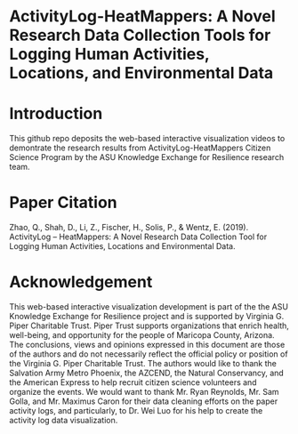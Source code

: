 # ActivityLog-HeatMappers: A Novel Research Data Collection Tools for Logging Human Activities, Locations, and Environmental Data

# Introduction
This github repo deposits the web-based interactive visualization videos to demontrate the research results from ActivityLog-HeatMappers Citizen Science Program by the ASU Knowledge Exchange for Resilience research team. 

# Paper Citation
Zhao, Q., Shah, D., Li, Z., Fischer, H., Solis, P., & Wentz, E. (2019). ActivityLog – HeatMappers: A Novel Research Data Collection Tool for Logging Human Activities, Locations and Environmental Data. 

# Acknowledgement
This web-based interactive visualization development is part of the the ASU Knowledge Exchange for Resilience project and is supported by Virginia G. Piper Charitable Trust. Piper Trust supports organizations that enrich health, well-being, and opportunity for the people of Maricopa County, Arizona. The conclusions, views and opinions expressed in this document are those of the authors and do not necessarily reflect the official policy or position of the Virginia G. Piper Charitable Trust. The authors would like to thank the Salvation Army Metro Phoenix, the AZCEND, the Natural Conservancy, and the American Express to help recruit citizen science volunteers and organize the events. We would want to thank Mr. Ryan Reynolds, Mr. Sam Golla, and Mr. Maximus Caron for their data cleaning efforts on the paper activity logs, and particularly, to Dr. Wei Luo for his help to create the activity log data visualization.
